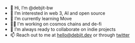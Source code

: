 - 👋 Hi, I’m @debjit-bw
- 👀 I’m interested in web 3, AI and open source
- 🌱 I’m currently learning Move
- 🧑‍💻 I'm working on cosmos chains and de-fi
- 💞️ I’m always ready to collaborate on indie projects
- 📫 Reach out to me at hello@debjit.dev or through [twitter](https://twitter.com/BhowalDebjit)

<!---
debjit-bw/debjit-bw is a ✨ special ✨ repository because its `README.md` (this file) appears on your GitHub profile.
You can click the Preview link to take a look at your changes.
--->

